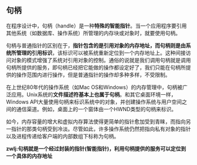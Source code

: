 ## 句柄
在程序设计中，句柄（handle）是一种**特殊的智能指针**。当一个应用程序要引用其他系统（如数据库、操作系统）所管理的内存块或对象时，就要使用句柄。

句柄与普通指针的区别在于，**指针包含的是引用对象的内存地址，而句柄则是由系统所管理的引用标识**，该标识可以被系统重新定位到一个内存地址上。这种间接访问对象的模式增强了系统对引用对象的控制。通俗的说就是我们调用句柄就是调用句柄所提供的服务，即句柄已经把它能做的操作都设定好了，我们只能在句柄所提供的操作范围内进行操作，但是普通指针的操作却多种多样，不受限制。

在上世纪80年代的操作系统（如Mac OS和Windows）的内存管理中，句柄被广泛应用。Unix系统的**文件描述符基本上也属于句柄**。和其它桌面环境一样，Windows API大量使用句柄来标识系统中的对象，并创建操作系统与用户空间之间的通信渠道。例如，桌面上的一个窗体由一个HWND类型的句柄来标识。

如今，内存容量的增大和虚拟内存算法使得更简单的指针愈加受到青睐，而指向另一指针的那类句柄受到冷淡。尽管如此，许多操作系统仍然把指向私有对象的指针以及进程传递给客户端的内部数组下标称为句柄。

**zwlj:句柄就是一个经过封装的指针(智能指针)，利用句柄提供的服务可以定位到一个具体的内存地址**
